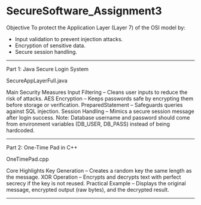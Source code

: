 # SecureSoftware_Assignment3

Objective
To protect the Application Layer (Layer 7) of the OSI model by:
- Input validation to prevent injection attacks.
- Encryption of sensitive data.
- Secure session handling.

---

Part 1: Java Secure Login System

SecureAppLayerFull.java

Main Security Measures
Input Filtering – Cleans user inputs to reduce the risk of attacks.
AES Encryption – Keeps passwords safe by encrypting them before storage or verification.
PreparedStatement – Safeguards queries against SQL injection.
Session Handling – Mimics a secure session message after login success.
Note: Database username and password should come from environment variables (DB_USER, DB_PASS) instead of being hardcoded.

---

Part 2: One-Time Pad in C++

OneTimePad.cpp

Core Highlights
Key Generation – Creates a random key the same length as the message.
XOR Operation – Encrypts and decrypts text with perfect secrecy if the key is not reused.
Practical Example – Displays the original message, encrypted output (raw bytes), and the decrypted result.

---


